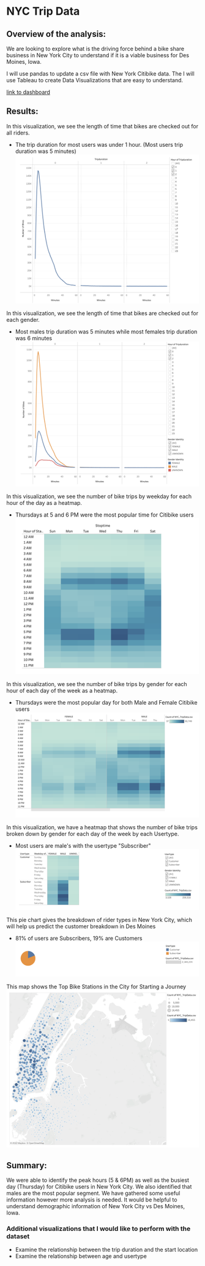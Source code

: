 #  NYC Trip Data 

## Overview of the analysis:
We are looking to explore what is the driving force behind a bike share business in New York City to understand if it is a viable business for Des Moines, Iowa.

I will use pandas to update a csv file with New York Citibike data. The I will use Tableau to create Data Visualizations that are easy to understand. 

[link to dashboard](https://public.tableau.com/app/profile/jovan.simmons/viz/NYCTripDataChallenge/NYCTripDataChallenge "link to dashboard")

## Results:
In this visualization, we see  the length of time that bikes are checked out for all riders.
 *  The trip duration for most users was under 1 hour.  (Most users trip duration was 5 minutes)
![CheckoutTimesForUsers](static/images/CheckoutTimesForUsers.png) 

In this visualization, we see  the length of time that bikes are checked out for each gender.
 *  Most males trip duration was 5 minutes while most females trip duration was 6 minutes
![CheckoutTimesbyGender](static/images/CheckoutTimesbyGender.png) 

In this visualization, we see the number of bike trips by weekday for each hour of the day as a heatmap.
 *  Thursdays at 5 and 6 PM were the most popular time for Citibike users
![TripsByWeekdayForEachHour](static/images/TripsByWeekdayForEachHour.png) 

In this visualization, we see the number of bike trips by gender for each hour of each day of the week as a heatmap.
 *  Thursdays were the most popular day for both Male and Female Citibike users
![TripsbyGenderWeekdayPerHour](static/images/TripsbyGenderWeekdayPerHour.png) 
   
In this visualization, we have a heatmap that shows the number of bike trips broken down by gender for each day of the week by each Usertype.
 *  Most users are male's with the usertype "Subscriber"
![TripsbyGenderbyWeekday](static/images/TripsbyGenderbyWeekday.png) 

This pie chart gives the breakdown of rider types in New York City, which will help us predict the customer breakdown in Des Moines
 *  81% of users are Subscribers, 19% are Customers
![Customers](static/images/Customers.png) 

This map shows the Top Bike Stations in the City for Starting a Journey
![TopBikeStationsintheCityforStartingaJourney](static/images/TopBikeStationsintheCityforStartingaJourney.png) 


## Summary:
We were able to identify the peak hours (5 & 6PM) as well as the busiest day (Thursday) for Citibike users in New York City.  We also identified that males are the most popular segment.  We have gathered some useful information however more analysis is needed.  It would be helpful to understand demographic information of New York City vs Des Moines, Iowa.


### Additional visualizations that I would like to perform with the dataset
* Examine the relationship between the trip duration and the start location
* Examine the relationship between age and usertype
